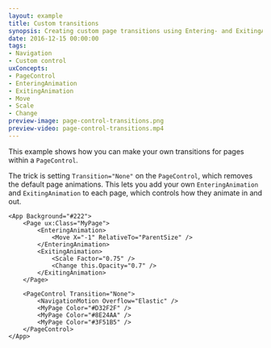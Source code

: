 ```yaml
---
layout: example
title: Custom transitions
synopsis: Creating custom page transitions using Entering- and ExitingAnimation
date: 2016-12-15 00:00:00
tags:
- Navigation
- Custom control
uxConcepts:
- PageControl
- EnteringAnimation
- ExitingAnimation
- Move
- Scale
- Change
preview-image: page-control-transitions.png
preview-video: page-control-transitions.mp4
---
```

This example shows how you can make your own transitions for pages within a `PageControl`.

The trick is setting `Transition="None"` on the `PageControl`, which removes the default page animations.
This lets you add your own `EnteringAnimation` and `ExitingAnimation` to each page, which controls how they animate in and out.

```
<App Background="#222">
	<Page ux:Class="MyPage">
		<EnteringAnimation>
			<Move X="-1" RelativeTo="ParentSize" />
		</EnteringAnimation>
		<ExitingAnimation>
			<Scale Factor="0.75" />
			<Change this.Opacity="0.7" />
		</ExitingAnimation>
	</Page>
	
	<PageControl Transition="None">
		<NavigationMotion Overflow="Elastic" />
		<MyPage Color="#D32F2F" />
		<MyPage Color="#8E24AA" />
		<MyPage Color="#3F51B5" />
	</PageControl>
</App>
```
